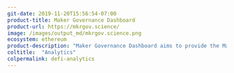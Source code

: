 ```yaml
---
git-date: 2019-11-20T15:56:54-07:00
product-title: Maker Governance Dashboard
product-url: https://mkrgov.science/
image: /images/output_md/mkrgov.science.png
ecosystem: ethereum
product-description: "Maker Governance Dashboard aims to provide the MakerDAO community with a single location to be aware of the latest updates in the MakerDAO governance ecosystem and view historical data."
coltitle:  "Analytics"
colpermalink: defi-analytics
---
```


